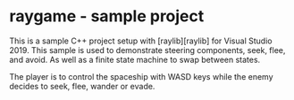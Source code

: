 # raygame - sample project

This is a sample C++ project setup with [raylib][raylib] for Visual
Studio 2019. This sample is used to demonstrate steering components, seek, flee, and avoid. 
As well as a finite state machine to swap between states.

The player is to control the spaceship with WASD keys while the enemy decides to seek, flee, wander or evade.


